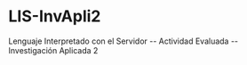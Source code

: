 # LIS-InvApli2
Lenguaje Interpretado con el Servidor -- Actividad Evaluada -- Investigación Aplicada 2 
